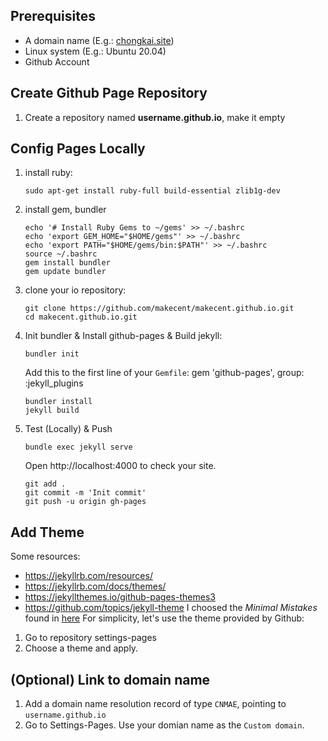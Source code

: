 ## Prerequisites
+ A domain name (E.g.: [chongkai.site](https://chongkai.site))
+ Linux system (E.g.: Ubuntu 20.04)
+ Github Account

## Create Github Page Repository
1. Create a repository named **username.github.io**, make it empty


## Config Pages Locally
1. install ruby: 

   ```
   sudo apt-get install ruby-full build-essential zlib1g-dev
   ```
2. install gem, bundler

   ```
   echo '# Install Ruby Gems to ~/gems' >> ~/.bashrc
   echo 'export GEM_HOME="$HOME/gems"' >> ~/.bashrc
   echo 'export PATH="$HOME/gems/bin:$PATH"' >> ~/.bashrc
   source ~/.bashrc
   gem install bundler
   gem update bundler
   ```
3. clone your io repository: 

   ```
   git clone https://github.com/makecent/makecent.github.io.git
   cd makecent.github.io.git
   ```
4. Init bundler & Install github-pages & Build jekyll:
   
   ```
   bundler init
   ```
   Add this to the first line of your ``Gemfile``:
   gem 'github-pages', group: :jekyll_plugins
   ```
   bundler install
   jekyll build
   ```

7. Test (Locally) & Push

   ```
   bundle exec jekyll serve
   ```
   Open http://localhost:4000 to check your site.
   ```
   git add .
   git commit -m 'Init commit'
   git push -u origin gh-pages
   ```
## Add Theme
Some resources:
+ https://jekyllrb.com/resources/
+ https://jekyllrb.com/docs/themes/
+ https://jekyllthemes.io/github-pages-themes3
+ https://github.com/topics/jekyll-theme
I choosed the *Minimal Mistakes* found in [here](https://github.com/mmistakes/minimal-mistakes)
For simplicity, let's use the theme provided by Github:
1. Go to repository settings-pages
2. Choose a theme and apply.

## (Optional) Link to domain name
1. Add a domain name resolution record of type ``CNMAE``, pointing to ``username.github.io``
2. Go to Settings-Pages. Use your domian name as the ``Custom domain``.

